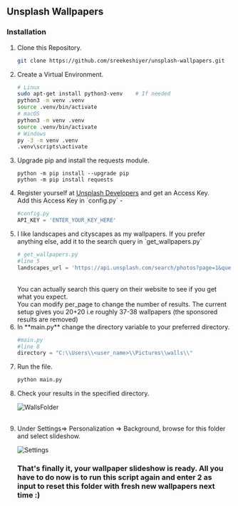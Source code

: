 ## Unsplash Wallpapers

### Installation

<ol>
<li>
Clone this Repository.
<br>

```bash
git clone https://github.com/sreekeshiyer/unsplash-wallpapers.git
```

<li>
Create a Virtual Environment.
<br>

```bash
# Linux
sudo apt-get install python3-venv    # If needed
python3 -m venv .venv
source .venv/bin/activate
# macOS
python3 -m venv .venv
source .venv/bin/activate
# Windows
py -3 -m venv .venv
.venv\scripts\activate
```

<li>
Upgrade pip and install the requests module.

```
python -m pip install --upgrade pip
python -m pip install requests
```

<li>
Register yourself at <a href="https://unsplash.com/developers" target="_blank">Unsplash Developers</a> and get an Access Key.
<br/>Add this Access Key in `config.py` -

```python
#config.py
API_KEY = 'ENTER_YOUR_KEY_HERE'
```

<li>
I like landscapes and cityscapes as my wallpapers. If you prefer anything else, add it to the search query in `get_wallpapers.py`

```python
# get_wallpapers.py
#line 5
landscapes_url = 'https://api.unsplash.com/search/photos?page=1&query=[ENTER_YOUR_QUERY_HERE]]&per_page=20&order_by=latest&orientation=landscape&color=blue'
```

<br/>
You can actually search this query on their website to see if you get what you expect. 
<br/> You can modify per_page to change the number of results. The current setup gives you 20+20 i.e roughly 37-38 wallpapers (the sponsored results are removed)
<br/>
<li>
In **main.py** change the directory variable to your preferred directory.

```python
#main.py
#line 8
directory = "C:\\Users\\<user_name>\\Pictures\\walls\\"
```

<li>
Run the file.

```bash
python main.py
```

<li>
Check your results in the specified directory.

![WallsFolder](https://res.cloudinary.com/zenon-cloudinary/image/upload/v1637754987/unsplash-wallpapers-assets/Screenshot_470_czewgr.png)

<br/>

<li>
Under Settings=> Personalization => Background, browse for this folder and select slideshow.
  
![Settings](https://res.cloudinary.com/zenon-cloudinary/image/upload/v1637755065/unsplash-wallpapers-assets/Screenshot_471_pinrnu.png)


### That's finally it, your wallpaper slideshow is ready. All you have to do now is to run this script again and enter 2 as input to reset this folder with fresh new wallpapers next time :)
